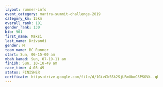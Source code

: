 ```yaml
---
layout: runner-info 
event_category: mantra-summit-challenge-2019 
category_km: 15km 
overall_rank: 181
gender_rank: 130
bib: 961
first_name: Maksi
last_name: Drivandi
gender: M
team_name: BC Runner
start: Sun, 06-15-00 am
mbah_kamad: Sun, 07-19-11 am
finish: Sun, 10-18-49 am
race_time: 4-03-49
status: FINISHER
certficate: https:drive.google.com/file/d/1GivCkSSk2SjURmUboC3PSOVk--qPaSKJ/view?usp=sharing
---
```

